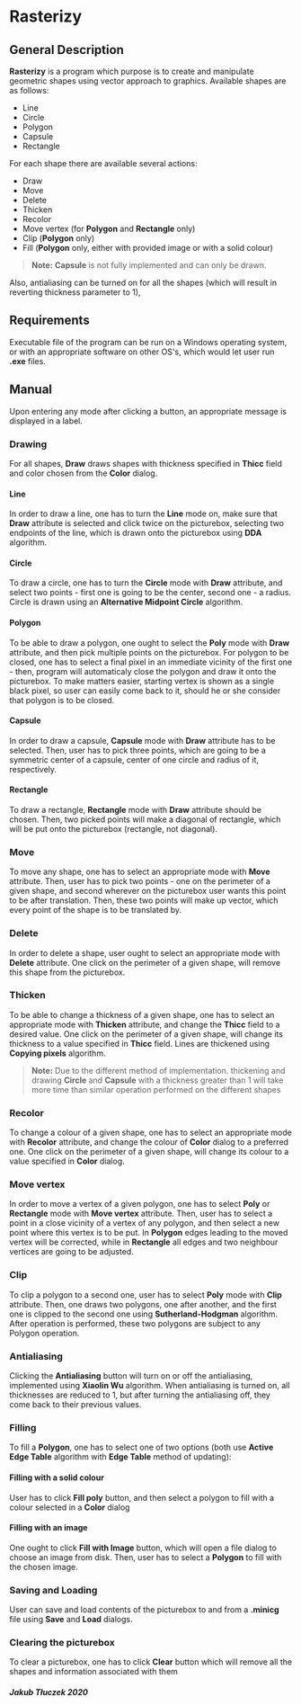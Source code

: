 # Rasterizy

## General Description
**Rasterizy** is a program which purpose is to create and manipulate geometric shapes using vector approach to graphics. 
Available shapes are as follows:
- Line
- Circle
- Polygon
- Capsule
- Rectangle

For each shape there are available several actions:
- Draw
- Move
- Delete
- Thicken
- Recolor
- Move vertex (for **Polygon** and **Rectangle** only)
- Clip (**Polygon** only)
- Fill (**Polygon** only, either with provided image or with a solid colour)
> **Note:**  **Capsule** is not fully implemented and can only be drawn.

Also, antialiasing can be turned on for all the shapes (which will result in reverting thickness parameter to 1), 

## Requirements
Executable file of the program can be run on  a Windows operating system, or with an appropriate software on other OS's, which would let user run **.exe** files.

## Manual
Upon entering any mode after clicking a button, an appropriate message is displayed in a label. 
### Drawing
For all shapes, **Draw** draws shapes with thickness specified in **Thicc** field and color chosen from the **Color** dialog. 
#### Line
In order to draw a line, one has to turn the **Line** mode on, make sure that **Draw** attribute is selected and click twice on the picturebox, selecting two endpoints of the line, which is drawn onto the picturebox using **DDA** algorithm.
#### Circle
To draw a circle, one has to turn the **Circle** mode with **Draw** attribute, and select two points - first one is going to be the center, second one - a radius. Circle is drawn using an **Alternative Midpoint Circle** algorithm.
#### Polygon
To be able to draw a polygon, one ought to select the **Poly** mode with **Draw** attribute, and then pick multiple points on the picturebox. For polygon to be closed, one has to select a final pixel in an immediate vicinity of the first one - then, program will automaticaly close the polygon and draw it onto the picturebox. To make matters easier, starting vertex is shown as a single black pixel, so user can easily come back to it, should he or she consider that polygon is to be closed. 
#### Capsule
In order to draw a capsule, **Capsule** mode with **Draw** attribute has to be selected. Then, user has to pick three points, which are going to be a symmetric center of a capsule, center of one circle and radius of it, respectively.
#### Rectangle 
To draw a rectangle, **Rectangle** mode with **Draw** attribute should be chosen. Then, two picked points will make a diagonal of rectangle, which will be put onto the picturebox (rectangle, not diagonal).
### Move
To move any shape, one has to select an appropriate mode with **Move** attribute. Then, user has to pick two points - one on the perimeter of a given shape, and second wherever on the picturebox user wants this point to be after translation. Then, these two points will make up vector, which every point of the shape is to be translated by.
### Delete
In order to delete a shape, user ought to select an appropriate mode with **Delete** attribute. One click on the perimeter of a given shape, will remove this shape from the picturebox.
### Thicken
To be able to change a thickness of a given shape, one has to select an appropriate mode with **Thicken** attribute, and change the **Thicc** field to a desired value. One click on the perimeter of a given shape, will change its thickness to a value specified in **Thicc** field. Lines are thickened using **Copying pixels** algorithm.
>**Note:** Due to the different method of implementation. thickening and drawing **Circle** and **Capsule** with a thickness greater than 1 will take more time than similar operation performed on the different shapes
### Recolor
To change a colour of a given shape, one has to select an appropriate mode with **Recolor** attribute, and change the colour of **Color** dialog to a preferred one. One click on the perimeter of a given shape, will change its colour to a value specified in **Color** dialog.
### Move vertex
In order to move a vertex of a given polygon, one has to select **Poly** or **Rectangle** mode with **Move vertex** attribute. Then, user has to select a point in a close vicinity of a vertex of any polygon, and then select a new point where this vertex is to be put. In **Polygon** edges leading to the moved vertex will be corrected, while in **Rectangle** all edges and two neighbour vertices are going to be adjusted.
### Clip
To clip a polygon to a second one, user has to select **Poly** mode with **Clip** attribute. Then, one draws two polygons, one after another, and the first one is clipped to the second one using **Sutherland-Hodgman** algorithm. After operation is performed, these two polygons are subject to any Polygon operation.  
### Antialiasing
Clicking the **Antialiasing** button will turn on or off the antialiasing, implemented using **Xiaolin Wu** algorithm. When antialiasing is turned on, all thicknesses are reduced to 1, but after turning the antialiasing off, they come back to their previous values.
### Filling
To fill a **Polygon**, one has to select one of two options (both use **Active Edge Table** algorithm with **Edge Table** method of updating):
#### Filling with a solid colour
User has to click **Fill poly** button, and then select a polygon to fill with a colour selected in a **Color** dialog
#### Filling with an image
One ought to click **Fill with Image** button, which will open a file dialog to choose an image from disk. Then, user has to select a **Polygon** to fill with the chosen image.
### Saving and Loading
User can save and load contents of the picturebox to and from a **.minicg** file using **Save** and **Load** dialogs.
### Clearing the picturebox
To clear a picturebox, one has to click **Clear** button which will remove all the shapes and information associated with them 

##### Jakub Tłuczek 2020
